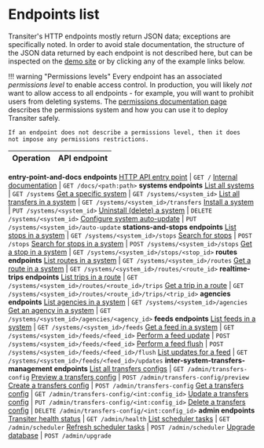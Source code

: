 
# Endpoints list

Transiter's HTTP endpoints mostly return JSON data; exceptions are specifically noted.
In order to avoid stale documentation,
the structure of the JSON data returned by each endpoint
 is not described here, but can be inspected on the
[demo site](https://demo.transiter.io) or
by clicking any of the example links below.

!!! warning "Permissions levels"
    Every endpoint has an associated *permissions level* to enable access control.
    In production, you will likely *not* want to allow access to all endpoints - 
        for example, you will want to prohibit users from deleting systems.
    The [permissions documentation page](../deployment/permissions.md) describes
        the permissions system and how you can use it to deploy Transiter safely.

    If an endpoint does not describe a permissions level, then it does
    not impose any permissions restrictions.

Operation | API endpoint
----------|-------------
**entry-point-and-docs endpoints**
[HTTP API entry point](entry-point-and-docs.md#http-api-entry-point) | `GET /`
[Internal documentation](entry-point-and-docs.md#internal-documentation) | `GET /docs/<path:path>`
**systems endpoints**
[List all systems](systems.md#list-all-systems) | `GET /systems`
[Get a specific system](systems.md#get-a-specific-system) | `GET /systems/<system_id>`
[List all transfers in a system](systems.md#list-all-transfers-in-a-system) | `GET /systems/<system_id>/transfers`
[Install a system](systems.md#install-a-system) | `PUT /systems/<system_id>`
[Uninstall (delete) a system](systems.md#uninstall-(delete)-a-system) | `DELETE /systems/<system_id>`
[Configure system auto-update](systems.md#configure-system-auto-update) | `PUT /systems/<system_id>/auto-update`
**stations-and-stops endpoints**
[List stops in a system](stations-and-stops.md#list-stops-in-a-system) | `GET /systems/<system_id>/stops`
[Search for stops](stations-and-stops.md#search-for-stops) | `POST /stops`
[Search for stops in a system](stations-and-stops.md#search-for-stops-in-a-system) | `POST /systems/<system_id>/stops`
[Get a stop in a system](stations-and-stops.md#get-a-stop-in-a-system) | `GET /systems/<system_id>/stops/<stop_id>`
**routes endpoints**
[List routes in a system](routes.md#list-routes-in-a-system) | `GET /systems/<system_id>/routes`
[Get a route in a system](routes.md#get-a-route-in-a-system) | `GET /systems/<system_id>/routes/<route_id>`
**realtime-trips endpoints**
[List trips in a route](realtime-trips.md#list-trips-in-a-route) | `GET /systems/<system_id>/routes/<route_id>/trips`
[Get a trip in a route](realtime-trips.md#get-a-trip-in-a-route) | `GET /systems/<system_id>/routes/<route_id>/trips/<trip_id>`
**agencies endpoints**
[List agencies in a system](agencies.md#list-agencies-in-a-system) | `GET /systems/<system_id>/agencies`
[Get an agency in a system](agencies.md#get-an-agency-in-a-system) | `GET /systems/<system_id>/agencies/<agency_id>`
**feeds endpoints**
[List feeds in a system](feeds.md#list-feeds-in-a-system) | `GET /systems/<system_id>/feeds`
[Get a feed in a system](feeds.md#get-a-feed-in-a-system) | `GET /systems/<system_id>/feeds/<feed_id>`
[Perform a feed update](feeds.md#perform-a-feed-update) | `POST /systems/<system_id>/feeds/<feed_id>`
[Perform a feed flush](feeds.md#perform-a-feed-flush) | `POST /systems/<system_id>/feeds/<feed_id>/flush`
[List updates for a feed](feeds.md#list-updates-for-a-feed) | `GET /systems/<system_id>/feeds/<feed_id>/updates`
**inter-system-transfers-management endpoints**
[List all transfers configs](inter-system-transfers-management.md#list-all-transfers-configs) | `GET /admin/transfers-config`
[Preview a transfers config](inter-system-transfers-management.md#preview-a-transfers-config) | `POST /admin/transfers-config/preview`
[Create a transfers config](inter-system-transfers-management.md#create-a-transfers-config) | `POST /admin/transfers-config`
[Get a transfers config](inter-system-transfers-management.md#get-a-transfers-config) | `GET /admin/transfers-config/<int:config_id>`
[Update a transfers config](inter-system-transfers-management.md#update-a-transfers-config) | `PUT /admin/transfers-config/<int:config_id>`
[Delete a transfers config](inter-system-transfers-management.md#delete-a-transfers-config) | `DELETE /admin/transfers-config/<int:config_id>`
**admin endpoints**
[Transiter health status](admin.md#transiter-health-status) | `GET /admin/health`
[List scheduler tasks](admin.md#list-scheduler-tasks) | `GET /admin/scheduler`
[Refresh scheduler tasks](admin.md#refresh-scheduler-tasks) | `POST /admin/scheduler`
[Upgrade database](admin.md#upgrade-database) | `POST /admin/upgrade`
